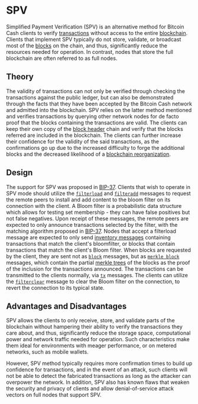 # SPV

Simplified Payment Verification (SPV) is an alternative method for Bitcoin Cash clients to verify [transactions](/protocol/blockchain/transaction) without access to the entire [blockchain](/protocol/blockchain).
Clients that implement SPV typically do not store, validate, or broadcast most of the [blocks](/protocol/blockchain/block) on the chain, and thus, significantly reduce the resources needed for operation.
In contrast, nodes that store the full blockchain are often referred to as full nodes.

## Theory

The validity of transactions can not only be verified through checking the transactions against the public ledger, but can also be demonstrated through the facts that they have been accepted by the Bitcoin Cash network and admitted into the blockchain.
SPV relies on the latter method mentioned and verifies transactions by querying other network nodes for de facto proof that the blocks containing the transactions are valid.
The clients can keep their own copy of the [block header](/protocol/blockchain/block/block-header) chain and verify that the blocks referred are included in the blockchain.
The clients can further increase their confidence for the validity of the said transactions, as the confirmations go up due to the increased difficulty to forge the additional blocks and the decreased likelihood of a [blockchain reorganization](blockchain#blockchain-reorganization).

## Design

The support for SPV was proposed in [BIP-37](/protocol/forks/bip-0037).
Clients that wish to operate in SPV mode should utilize the [`filterload`](/protocol/network/messages/filterload) and [`filteradd`](/protocol/network/messages/filteradd) messages to request the remote peers to install and add content to the bloom filter on its connection with the client.
A Bloom filter is a probabilistic data structure which allows for testing set membership - they can have false positives but not false negatives.
Upon receipt of these messages, the remote peers are expected to only announce transactions selected by the filter, with the matching algorithm proposed in [BIP-37](/protocol/forks/bip-0037).
Nodes that accept a filterload message are expected to only send [inventory messages](/protocol/network/messages/inv) containing transactions that match the client's bloomfilter, or blocks that contain transactions that match the client's Bloom filter.
When blocks are requested by the client, they are sent not as [`block`](/protocol/network/messages/block) messages, but as [`merkle block`](/protocol/network/messages/merkleblock) messages, which contain the partial [merkle trees](/protocol/blockchain/block/merkle-tree) of the blocks as the proof of the inclusion for the transactions announced.
The transactions can be transmitted to the clients normally, via [`tx`](/protocol/network/messages/tx) messages.
The clients can utilize the [`filterclear`](/protocol/network/messages/filterclear) message to clear the Bloom filter on the connection, to revert the connection to its typical state.

## Advantages and Disadvantages

SPV allows the clients to only receive, store, and validate parts of the blockchain without hampering their ability to verify the transactions they care about, and thus, significantly reduce the storage space, computational power and network traffic needed for operation.
Such characteristics make them ideal for environments with meager performance, or on metered networks, such as mobile wallets.

However, SPV method typically requires more confirmation times to build up confidence for transactions, and in the event of an attack, such clients will not be able to detect the fabricated transactions as long as the attacker can overpower the network.
In addition, SPV also has known flaws that weaken the security and privacy of clients and allow denial-of-service attack vectors on full nodes that support SPV.
